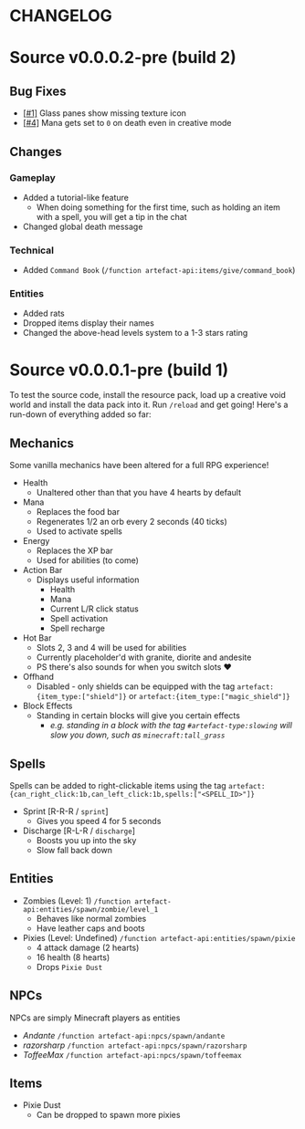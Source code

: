 CHANGELOG
=========

# Source v0.0.0.2-pre (build 2)
## Bug Fixes
- [[#1]](https://github.com/ArtefactDev/Imperius-Return/issues/1) Glass panes show missing texture icon
- [[#4]](https://github.com/ArtefactDev/Imperius-Return/issues/4) Mana gets set to `0` on death even in creative mode
## Changes
### Gameplay
- Added a tutorial-like feature
  - When doing something for the first time, such as holding an item with a spell, you will get a tip in the chat
- Changed global death message
### Technical
- Added `Command Book` (`/function artefact-api:items/give/command_book`)
### Entities
- Added rats
- Dropped items display their names
- Changed the above-head levels system to a 1-3 stars rating

# Source v0.0.0.1-pre (build 1)
To test the source code, install the resource pack, load up a creative void world and install the data pack into it. Run `/reload` and get going!
Here's a run-down of everything added so far:
## Mechanics
Some vanilla mechanics have been altered for a full RPG experience!
- Health
  - Unaltered other than that you have 4 hearts by default
- Mana
  - Replaces the food bar
  - Regenerates 1/2 an orb every 2 seconds (40 ticks)
  - Used to activate spells
- Energy
  - Replaces the XP bar
  - Used for abilities (to come)
- Action Bar
  - Displays useful information
    - Health
    - Mana
    - Current L/R click status
    - Spell activation
    - Spell recharge
- Hot Bar
  - Slots 2, 3 and 4 will be used for abilities
  - Currently placeholder'd with granite, diorite and andesite
  - PS there's also sounds for when you switch slots ❤
- Offhand
  - Disabled - only shields can be equipped with the tag `artefact:{item_type:["shield"]}` or `artefact:{item_type:["magic_shield"]}`
- Block Effects
  - Standing in certain blocks will give you certain effects
    - *e.g. standing in a block with the tag `#artefact-type:slowing` will slow you down, such as `minecraft:tall_grass`*
## Spells
Spells can be added to right-clickable items using the tag `artefact:{can_right_click:1b,can_left_click:1b,spells:["<SPELL_ID>"]}`
- Sprint [R-R-R / `sprint`]
  - Gives you speed 4 for 5 seconds
- Discharge [R-L-R / `discharge`]
  - Boosts you up into the sky
  - Slow fall back down
## Entities
- Zombies (Level: 1) `/function artefact-api:entities/spawn/zombie/level_1`
  - Behaves like normal zombies
  - Have leather caps and boots
- Pixies (Level: Undefined) `/function artefact-api:entities/spawn/pixie`
  - 4 attack damage (2 hearts)
  - 16 health (8 hearts)
  - Drops `Pixie Dust`
## NPCs
NPCs are simply Minecraft players as entities
- *Andante* `/function artefact-api:npcs/spawn/andante`
- *razorsharp* `/function artefact-api:npcs/spawn/razorsharp`
- *ToffeeMax* `/function artefact-api:npcs/spawn/toffeemax`
## Items
- Pixie Dust
  - Can be dropped to spawn more pixies
